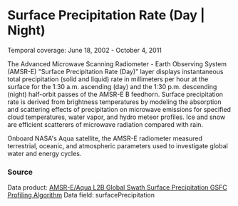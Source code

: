# Surface Precipitation Rate (Day | Night)
Temporal coverage: June 18, 2002 - October 4, 2011

The Advanced Microwave Scanning Radiometer - Earth Observing System (AMSR-E) "Surface Precipitation Rate (Day)" layer displays instantaneous total precipitation (solid and liquid) rate in millimeters per hour at the surface for the 1:30 a.m. ascending (day) and the 1:30 p.m. descending (night) half-orbit passes of the AMSR-E B feedhorn. Surface precipitation rate is derived from brightness temperatures by modeling the absorption and scattering effects of precipitation on microwave emissions for specified cloud temperatures, water vapor, and hydro meteor profiles. Ice and snow are efficient scatterers of microwave radiation compared with rain.

 Onboard NASA's Aqua satellite, the AMSR-E radiometer measured terrestrial, oceanic, and atmospheric parameters used to investigate global water and energy cycles.  

### Source
Data product: [AMSR-E/Aqua L2B Global Swath Surface Precipitation GSFC Profiling Algorithm](http://nsidc.org/data/ae_rain)
Data field: surfacePrecipitation
 
